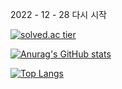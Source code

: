 2022 - 12 - 28  다시 시작

[![solved.ac tier](http://mazassumnida.wtf/api/v2/generate_badge?boj=goxodn)](https://solved.ac/goxodn)

[![Anurag's GitHub stats](https://github-readme-stats.vercel.app/api?username=goxodn)](https://github.com/anuraghazra/github-readme-stats)

[![Top Langs](https://github-readme-stats.vercel.app/api/top-langs/?username=goxodn)](https://github.com/anuraghazra/github-readme-stats)
